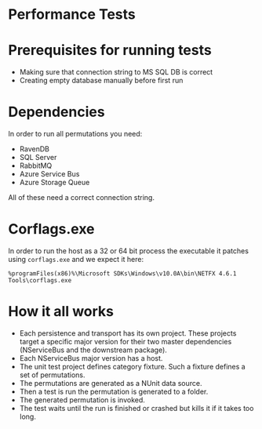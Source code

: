 Performance Tests
===============

# Prerequisites for running tests

- Making sure that connection string to MS SQL DB is correct
- Creating empty database manually before first run


# Dependencies

In order to run all permutations you need:

- RavenDB
- SQL Server
- RabbitMQ
- Azure Service Bus
- Azure Storage Queue


All of these need a correct connection string. 


# Corflags.exe

In order to run the host as a 32 or 64 bit process the executable it patches using `corflags.exe` and we expect it here:

`%programFiles(x86)%\Microsoft SDKs\Windows\v10.0A\bin\NETFX 4.6.1 Tools\corflags.exe`


# How it all works

* Each persistence and transport has its own project. These projects target a specific major version for their two master dependencies (NServiceBus and the downstream package).
* Each NServiceBus major version has a host.
* The unit test project defines category fixture. Such a fixture defines a set of permutations.
* The permutations are generated as a NUnit data source.
* Then a test is run the permutation is generated to a folder.
* The generated permutation is invoked.
* The test waits until the run is finished or crashed but kills it if it takes too long.


